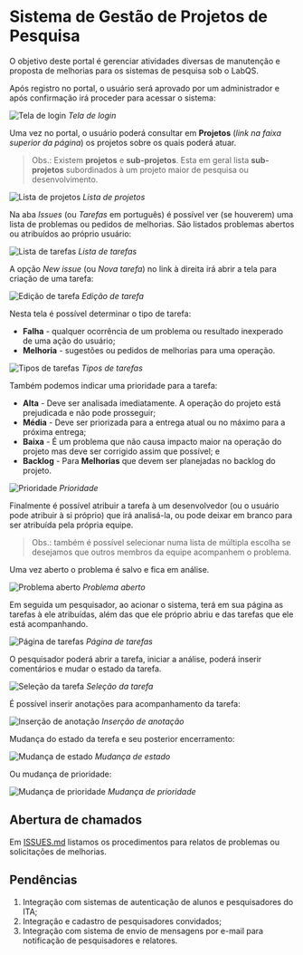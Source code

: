 # Sistema de Gestão de Projetos de Pesquisa

O objetivo deste portal é gerenciar atividades diversas de manutenção e proposta de melhorias para os sistemas de pesquisa sob o LabQS.

Após registro no portal, o usuário será aprovado por um administrador e após confirmação irá proceder para acessar o sistema:

![Tela de login](../images/redmine/01.png)
_Tela de login_

Uma vez no portal, o usuário poderá consultar em **Projetos** (_link na faixa superior da página_) os projetos sobre os quais poderá atuar.

> Obs.: Existem **projetos** e **sub-projetos**. Esta em geral lista **sub-projetos** subordinados à um projeto maior de pesquisa ou desenvolvimento.

![Lista de projetos](../images/redmine/02.png)
_Lista de projetos_

Na aba _Issues_ (ou _Tarefas_ em português) é possível ver (se houverem) uma lista de problemas ou pedidos de melhorias. São listados problemas abertos ou atribuídos ao próprio usuário:

![Lista de tarefas](../images/redmine/03.png)
_Lista de tarefas_

A opção _New issue_ (ou _Nova tarefa_) no link à direita irá abrir a tela para criação de uma tarefa:

![Edição de tarefa](../images/redmine/04.png)
_Edição de tarefa_

Nesta tela é possível determinar o tipo de tarefa:

* **Falha** - qualquer ocorrência de um problema ou resultado inexperado de uma ação do usuário;
* **Melhoria** - sugestões ou pedidos de melhorias para uma operação.

![Tipos de tarefas](../images/redmine/05.png)
_Tipos de tarefas_

Também podemos indicar uma prioridade para a tarefa:

* **Alta** - Deve ser analisada imediatamente. A operação do projeto está prejudicada e não pode prosseguir;
* **Média** - Deve ser priorizada para a entrega atual ou no máximo para a próxima entrega;
* **Baixa** - É um problema que não causa impacto maior na operação do projeto mas deve ser corrigido assim que possível; e
* **Backlog** - Para **Melhorias** que devem ser planejadas no backlog do projeto.

![Prioridade](../images/redmine/06.png)
_Prioridade_

Finalmente é possível atribuir a tarefa à um desenvolvedor (ou o usuário pode atribuir à si próprio) que irá analisá-la, ou pode deixar em branco para ser atribuída pela própria equipe.

> Obs.: também é possível selecionar numa lista de múltipla escolha se desejamos que outros membros da equipe acompanhem o problema.

Uma vez aberto o problema é salvo e fica em análise.

![Problema aberto](../images/redmine/07.png)
_Problema aberto_

Em seguida um pesquisador, ao acionar o sistema, terá em sua página as tarefas à ele atribuídas, além das que ele próprio abriu e das tarefas que ele está acompanhando.

![Página de tarefas](../images/redmine/08.png)
_Página de tarefas_

O pesquisador poderá abrir a tarefa, iniciar a análise, poderá inserir comentários e mudar o estado da tarefa.

![Seleção da tarefa](../images/redmine/09.png)
_Seleção da tarefa_

É possível inserir anotações para acompanhamento da tarefa:

![Inserção de anotação](../images/redmine/10.png)
_Inserção de anotação_

Mudança do estado da terefa e seu posterior encerramento:

![Mudança de estado](../images/redmine/11.png)
_Mudança de estado_

Ou mudança de prioridade:

![Mudança de prioridade](../images/redmine/12.png)
_Mudança de prioridade_

## Abertura de chamados

Em [ISSUES.md](./ISSUES.md) listamos os procedimentos para relatos de problemas ou solicitações de melhorias.

## Pendências ##

1. Integração com sistemas de autenticação de alunos e pesquisadores do ITA;
1. Integração e cadastro de pesquisadores convidados;
1. Integração com sistema de envio de mensagens por e-mail para notificação de pesquisadores e relatores.
